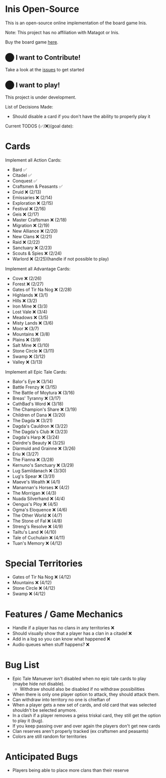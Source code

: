 # Inis Open-Source

This is an open-source online implementation of the board game Inis.

Note: This project has no affiliation with Matagot or Inis.

Buy the board game [here](https://www.amazon.com/Matagot-SAS-MTGINI01-Inis-Board/dp/B089Q26FL2/ref=sr_1_2?crid=1V4BDCFBTDFQM&dib=eyJ2IjoiMSJ9.T1Sl48o5skFM8xXWFkvkRH7yIh_lzIqe8gA9WrnI0OTD-gl0MNANYuIFgok_RCzd_TC_OzjVlM9FHBCK2l3lvvwY7HfVd3XJhbtdGUplsC7T_ieEyaT8aarkVxOyYJl3kbYPHtGW1STsBMtFW1f8XjZ8Y76cWFI34N8xLtuutbd7uRv11fwcvUSCZzAJgtig40j4THI2deJxSn5ACz99zh1kmqEay8pMIF3Lh8Qftm0co6TWnFLhPlxoxLp88hqQlaVCwQDBwPn562xPO6LMOOZwGKk9mx8hxXtvdAtLhN8.WLj0uhH-fwSTNMbMsFxu4nUqji_5Yhcu92wkQAWnwVw&dib_tag=se&keywords=inis+boardgame&qid=1720649506&sprefix=inis+boardgam%2Caps%2C115&sr=8-2).

## ⬤ I want to Contribute!

Take a look at the [issues](https://github.com/NevinG/inis/issues) to get started

## ⬤ I want to play!

This project is under development.


List of Decisions Made:
 - Should disable a card if you don't have the ability to properly play it

Current TODOS (✅/❌)(goal date):

# Cards

Implement all Action Cards:
 - Bard ✅
 - Citadel ✅
 - Conquest ✅
 - Craftsmen & Peasants ✅
 - Druid ❌ (2/13)
 - Emissaries ❌ (2/14)
 - Exploration ❌ (2/15)
 - Festival ❌ (2/16)
 - Geis ❌ (2/17)
 - Master Craftsman ❌ (2/18)
 - Migration ❌ (2/19)
 - New Alliance ❌ (2/20)
 - New Clans ❌ (2/21)
 - Raid ❌ (2/22)
 - Sanctuary ❌ (2/23)
 - Scouts & Spies ❌ (2/24)
 - Warlord ❌ (2/25)(handle if not possible to play)

Implement all Advantage Cards:
 - Cove ❌ (2/26)
 - Forest ❌ (2/27)
 - Gates of Tir Na Nog ❌ (2/28)
 - Highlands ❌ (3/1)
 - Hills ❌ (3/2)
 - Iron Mine ❌ (3/3)
 - Lost Vale ❌ (3/4)
 - Meadows ❌ (3/5)
 - Misty Lands ❌ (3/6)
 - Moor ❌ (3/7)
 - Mountains ❌ (3/8)
 - Plains ❌ (3/9)
 - Salt Mine ❌ (3/10)
 - Stone Circle ❌ (3/11)
 - Swamp ❌ (3/12)
 - Valley ❌ (3/13)

Implement all Epic Tale Cards:
 - Balor's Eye ❌ (3/14)
 - Battle Frenzy ❌ (3/15)
 - The Battle of Moytura ❌ (3/16)
 - Breas' Tyranny ❌ (3/17)
 - CathBad's Word ❌ (3/18)
 - The Champion's Share ❌ (3/19)
 - Children of Dana ❌ (3/20)
 - The Dagda ❌ (3/21)
 - Dagda's Cauldron ❌ (3/22)
 - The Dagda's Club ❌ (3/23)
 - Dagda's Harp ❌ (3/24)
 - Deirdre's Beauty ❌ (3/25)
 - Diarmuid and Grainne ❌ (3/26)
 - Eriu ❌ (3/27)
 - The Fianna ❌ (3/28)
 - Kernuno's Sanctuary ❌ (3/29)
 - Lug Samildanach ❌ (3/30)
 - Lug's Spear ❌ (3/31)
 - Maeve's Wealth ❌ (4/1)
 - Manannan's Horses ❌ (4/2)
 - The Morrigan ❌ (4/3)
 - Nuada Silverhand ❌ (4/4)
 - Oengus's Ploy ❌ (4/5)
 - Ogma's Eloquence ❌ (4/6)
 - The Other World ❌ (4/7)
 - The Stone of Fal ❌ (4/8)
 - Streng's Resolve ❌ (4/9)
 - Tailtu's Land ❌ (4/10)
 - Tale of Cuchulain ❌ (4/11)
 - Tuan's Memory ❌ (4/12)

# Special Territories
- Gates of Tir Na Nog ❌ (4/12)
- Mountains ❌ (4/12)
- Stone Circle ❌ (4/12)
- Swamp ❌ (4/12)

# Features / Game Mechanics
 - Handle if a player has no clans in any territories ❌
 - Should visually show that a player has a clan in a citadel ❌
 - Add in a log so you can know what happened ❌
 - Audio queues when stuff happens? ❌


# Bug List
 - Epic Tale Manuever isn't disabled when no epic tale cards to play (maybe hide not disable).
   - Withdraw should also be disabled if no withdraw possibilities
 - When there is only one player option to attack, they should attack them.
 - Can withdraw into territory no one is chieftan of
 - When a player gets a new set of cards, and old card that was selected shouldn't be selected anymore.
 - In a clash if a player removes a geiss triskal card, they still get the option to play it (bug).
 - If you keep passing over and over again the players don't get new cards
 - Clan reserves aren't properly tracked (ex craftsmen and peasants)
 - Colors are still random for territories

# Anticipated Bugs
 - Players being able to place more clans than their reserve


